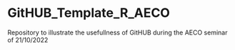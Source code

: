 # GitHUB_Template_R_AECO
Repository to illustrate the usefullness of GitHUB during the AECO seminar of 21/10/2022

